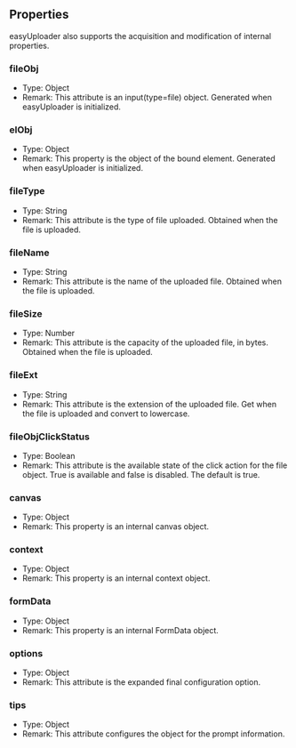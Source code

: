 ## Properties

easyUploader also supports the acquisition and modification of internal properties.

### fileObj

* Type: Object
* Remark: This attribute is an input(type=file) object. Generated when easyUploader is initialized.

### elObj

* Type: Object
* Remark: This property is the object of the bound element. Generated when easyUploader is initialized.

### fileType

* Type: String
* Remark: This attribute is the type of file uploaded. Obtained when the file is uploaded.

### fileName

* Type: String
* Remark: This attribute is the name of the uploaded file. Obtained when the file is uploaded.

### fileSize

* Type: Number
* Remark: This attribute is the capacity of the uploaded file, in bytes. Obtained when the file is uploaded.

### fileExt

* Type: String
* Remark: This attribute is the extension of the uploaded file. Get when the file is uploaded and convert to lowercase.

### fileObjClickStatus

* Type: Boolean
* Remark: This attribute is the available state of the click action for the file object. True is available and false is disabled. The default is true.

### canvas

* Type: Object
* Remark: This property is an internal canvas object.

### context

* Type: Object
* Remark: This property is an internal context object.

### formData

* Type: Object
* Remark: This property is an internal FormData object.

### options

* Type: Object
* Remark: This attribute is the expanded final configuration option.

### tips

* Type: Object
* Remark: This attribute configures the object for the prompt information.